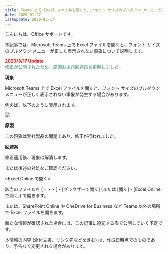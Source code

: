 ```yaml
---
title: Teams 上で Excel ファイルを開くと、フォント サイズのプルダウン メニューが正しく表示されない事象について
date: 2020-01-27
lastupdate: 2020-03-17
---
```


こんにちは、Office サポートです。

本記事では、Microsoft Teams 上で Excel ファイルを開くと、フォント サイズのプルダウン メニューが正しく表示されない事象について説明します。

<span style="color:#ff0000">**2020/3/17 Update**</span>  
<span style="color:#339966">修正が公開されたため、原因および回避策を更新しました。</span>

**現象**

Microsoft Teams 上で Excel ファイルを開くと、フォント サイズのプルダウン メニューが正しく表示されない事象が発生する場合があります。

例えば、以下のように表示されます。

![](image1.png)

**原因**

この現象は弊社製品の問題であり、修正が行われました。

  

**回避案**

修正適用後、現象は解消します。

または後述の対処をご確認ください。  
  
  

<Excel Online で開く\>

該当のファイルを \[・・・\] - \[ブラウザーで開く\] (または \[開く\] - \[Excel Online で開く\]) で開きます。​

または、SharePoint Online や OneDrive for Business など Teams 以外の場所で Excel ファイルを開きます。

  

新たな情報が確認された場合には、この記事に追記する形で公開していく予定です。

本情報の内容 (添付文書、リンク先などを含む) は、作成日時点でのものであり、予告なく変更される場合があります。